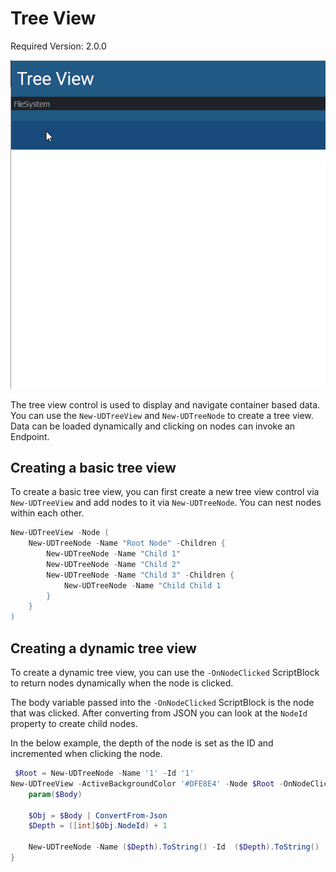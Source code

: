 # Tree View

Required Version: 2.0.0

![](..\updates\images\2.0.0\treeview.gif)

The tree view control is used to display and navigate container based data. You can use the `New-UDTreeView` and `New-UDTreeNode` to create a tree view. Data can be loaded dynamically and clicking on nodes can invoke an Endpoint.

## Creating a basic tree view 

To create a basic tree view, you can first create a new tree view control via `New-UDTreeView` and add nodes to it via `New-UDTreeNode`. You can nest nodes within each other. 

```powershell
New-UDTreeView -Node (
    New-UDTreeNode -Name "Root Node" -Children {
        New-UDTreeNode -Name "Child 1" 
        New-UDTreeNode -Name "Child 2" 
        New-UDTreeNode -Name "Child 3" -Children {
            New-UDTreeNode -Name "Child Child 1
        } 
    }
)
```

## Creating a dynamic tree view

To create a dynamic tree view, you can use the `-OnNodeClicked` ScriptBlock to return nodes dynamically when the node is clicked. 

The body variable passed into the `-OnNodeClicked` ScriptBlock is the node that was clicked. After converting from JSON you can look at the `NodeId` property to create child nodes. 

In the below example, the depth of the node is set as the ID and incremented when clicking the node.

```powershell
 $Root = New-UDTreeNode -Name '1' -Id '1'
New-UDTreeView -ActiveBackgroundColor '#DFE8E4' -Node $Root -OnNodeClicked {
    param($Body)

    $Obj = $Body | ConvertFrom-Json
    $Depth = ([int]$Obj.NodeId) + 1

    New-UDTreeNode -Name ($Depth).ToString() -Id  ($Depth).ToString()
} 
```
